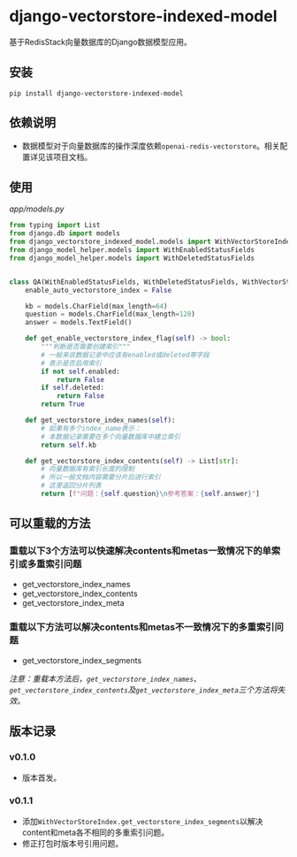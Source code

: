 # django-vectorstore-indexed-model

基于RedisStack向量数据库的Django数据模型应用。

## 安装

```shell
pip install django-vectorstore-indexed-model
```

## 依赖说明

- 数据模型对于向量数据库的操作深度依赖`openai-redis-vectorstore`。相关配置详见该项目文档。

## 使用

*app/models.py*

```python
from typing import List
from django.db import models
from django_vectorstore_indexed_model.models import WithVectorStoreIndex
from django_model_helper.models import WithEnabledStatusFields
from django_model_helper.models import WithDeletedStatusFields


class QA(WithEnabledStatusFields, WithDeletedStatusFields, WithVectorStoreIndex):
    enable_auto_vectorstore_index = False

    kb = models.CharField(max_length=64)
    question = models.CharField(max_length=128)
    answer = models.TextField()

    def get_enable_vectorstore_index_flag(self) -> bool:
        """判断是否需要创建索引"""
        # 一般来说数据记录中应该有enabled或deleted等字段
        # 表示是否启用索引
        if not self.enabled:
            return False
        if self.deleted:
            return False
        return True

    def get_vectorstore_index_names(self):
        # 如果有多个index_name表示：
        # 本数据记录需要在多个向量数据库中建立索引
        return self.kb

    def get_vectorstore_index_contents(self) -> List[str]:
        # 向量数据库有索引长度的限制
        # 所以一般文档内容需要分片后进行索引
        # 这里返回分片列表
        return [f"问题：{self.question}\n参考答案：{self.answer}"]
```

## 可以重载的方法

### 重载以下3个方法可以快速解决contents和metas一致情况下的单索引或多重索引问题

- get_vectorstore_index_names
- get_vectorstore_index_contents
- get_vectorstore_index_meta

### 重载以下方法可以解决contents和metas不一致情况下的多重索引问题

- get_vectorstore_index_segments

*注意：重载本方法后，`get_vectorstore_index_names`、`get_vectorstore_index_contents`及`get_vectorstore_index_meta`三个方法将失效。*

## 版本记录

### v0.1.0

- 版本首发。

### v0.1.1

- 添加`WithVectorStoreIndex.get_vectorstore_index_segments`以解决content和meta各不相同的多重索引问题。
- 修正打包时版本号引用问题。
